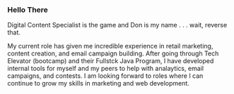 ### Hello There 

Digital Content Specialist is the game and Don is my name . . . wait, reverse that.

My current role has given me incredible experience in retail marketing, content creation, and email campaign building. After going through Tech Elevator (bootcamp) and their Fullstck Java Program, I have developed internal tools for myself and my peers to help with analaytics, email campaigns, and contests. I am looking forward to roles where I can continue to grow my skills in marketing and web development.

<!--
Here are some ideas to get you started:

- 🔭 I’m currently working on ...
- 🌱 I’m currently learning ...
- 👯 I’m looking to collaborate on ...
- 🤔 I’m looking for help with ...
- 💬 Ask me about ...
- 📫 How to reach me: ...
- 😄 Pronouns: ...
- ⚡ Fun fact: ...
-->
